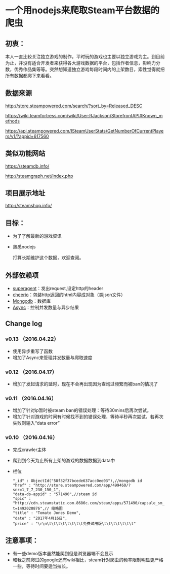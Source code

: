 # 一个用nodejs来爬取Steam平台数据的爬虫

## 初衷：

本人一直比较关注独立游戏的制作，平时玩的游戏也主要以独立游戏为主。到目前为止，并没有适合开发者来获得各大游戏数据的平台，包括作者信息，影响力分数，优秀作品集等等。突然想知道独立游戏每段时间内的上架数目，索性觉得就把所有数据都爬下来看看。

## 数据来源

http://store.steampowered.com/search/?sort_by=Released_DESC

https://wiki.teamfortress.com/wiki/User:RJackson/StorefrontAPI#Known_methods

https://api.steampowered.com/ISteamUserStats/GetNumberOfCurrentPlayers/v1/?appid=617560

## 类似功能网站

https://steamdb.info/

http://steamgraph.net/index.php

## 项目展示地址

http://steamshop.info/


## 目标：

- 为了了解最新的游戏资讯

- 熟悉nodejs

   打算长期维护这个数据，欢迎查阅。

## 外部依赖项

- [superagent](http://visionmedia.github.io/superagent/)：发出request,设定http的header
- [cheerio](https://github.com/cheeriojs/cheerio)：包装http返回的html内容成对象（类json文件）
- [Mongodb](https://www.mongodb.com/)：数据库
- [Async](https://github.com/caolan/async)：控制并发数量与异步结果


## Change log

### v0.13  （2016.04.22）

- 使用异步重写了函数
- 增加了Async来管理并发数量与爬取速度

### v0.12  （2016.04.17）

- 增加了发起请求的延时，现在不会再出现因为查询过频繁而被ban的情况了

### v0.11  （2016.04.16）

- 增加了针对ip暂时被steam ban的错误处理：等待30mins后再次尝试。
- 增加了针对游戏的时间有时候找不到的错误处理，等待半秒再次尝试，若再次失败则输入“data error”

### v0.10  （2016.04.16）

- 完成crawler主体

- 爬到到今天为止所有上架的游戏的数据数据到data中

- 栏位

      "_id" : ObjectId("58f32f37bcede637acc0ee03"),//mongodb id
      "href" : "http://store.steampowered.com/app/499460/?snr=1_7_7_230_150_1",
      "data-ds-appid" : "571490",//steam id
      "spic" : "http://cdn.steamstatic.com.8686c.com/steam/apps/571490/capsule_sm_120.jpg?t=1492020876",// 缩略图
      "title" : "Tomato Jones Demo",
      "date" : "2017年4月16日",
      "price" : "\r\n\t\t\t\t\t\t\t\t免费试用版\t\t\t\t\t\t\t"

## 注意事项：

- 有一些demo版本虽然能爬到但是浏览器端不会显示
- 和我之前爬过的google还有wiki相比，steam针对爬虫的频率限制明显更严格一些，等待时间要适当拉长。


